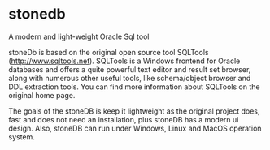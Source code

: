 # stonedb
A modern and light-weight Oracle Sql tool 

stoneDb is based on the original open source tool SQLTools (http://www.sqltools.net). SQLTools is a Windows frontend for Oracle databases and offers a quite powerful text editor and result set browser, along with numerous other useful tools, like schema/object browser and DDL extraction tools. You can find more information about SQLTools on the original home page.

The goals of the stoneDB is keep it lightweight as the original project does, fast and does not need an installation, plus stoneDB has a modern ui design. Also, stoneDB can run under Windows, Linux and MacOS operation system.
